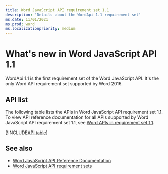 ```yaml
---
title: Word JavaScript API requirement set 1.1
description: 'Details about the WordApi 1.1 requirement set'
ms.date: 11/01/2021
ms.prod: word
ms.localizationpriority: medium
---
```


# What's new in Word JavaScript API 1.1

WordApi 1.1 is the first requirement set of the Word JavaScript API. It's the only Word API requirement set supported by Word 2016.

## API list

The following table lists the APIs in Word JavaScript API requirement set 1.1. To view API reference documentation for all APIs supported by Word JavaScript API requirement set 1.1, see [Word APIs in requirement set 1.1](/javascript/api/word?view=word-js-1.1&preserve-view=true).

[!INCLUDE[API table](../../includes/word-1_1.md)]

## See also

- [Word JavaScript API Reference Documentation](/javascript/api/word)
- [Word JavaScript API requirement sets](word-api-requirement-sets.md)
